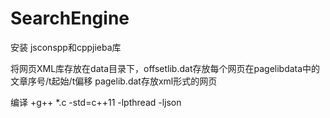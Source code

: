# SearchEngine
安装 jsconspp和cppjieba库

将网页XML库存放在data目录下，offsetlib.dat存放每个网页在pagelibdata中的文章序号/t起始/t偏移  pagelib.dat存放xml形式的网页

编译 +g++ *.c -std=c++11 -lpthread -ljson
